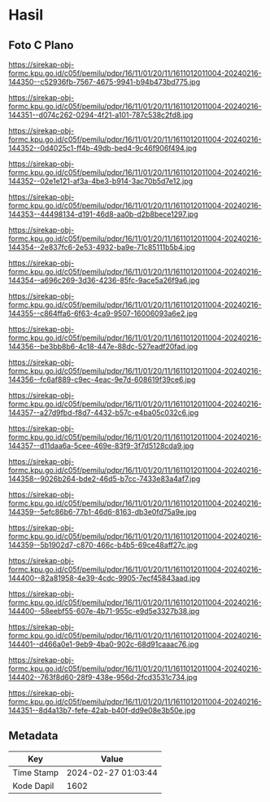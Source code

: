 # Hasil

## Foto C Plano

https://sirekap-obj-formc.kpu.go.id/c05f/pemilu/pdpr/16/11/01/20/11/1611012011004-20240216-144350--c52936fb-7567-4675-9941-b94b473bd775.jpg

https://sirekap-obj-formc.kpu.go.id/c05f/pemilu/pdpr/16/11/01/20/11/1611012011004-20240216-144351--d074c262-0294-4f21-a101-787c538c2fd8.jpg

https://sirekap-obj-formc.kpu.go.id/c05f/pemilu/pdpr/16/11/01/20/11/1611012011004-20240216-144352--0d4025c1-ff4b-49db-bed4-9c46f906f494.jpg

https://sirekap-obj-formc.kpu.go.id/c05f/pemilu/pdpr/16/11/01/20/11/1611012011004-20240216-144352--02e1e121-af3a-4be3-b914-3ac70b5d7e12.jpg

https://sirekap-obj-formc.kpu.go.id/c05f/pemilu/pdpr/16/11/01/20/11/1611012011004-20240216-144353--44498134-d191-46d8-aa0b-d2b8bece1297.jpg

https://sirekap-obj-formc.kpu.go.id/c05f/pemilu/pdpr/16/11/01/20/11/1611012011004-20240216-144354--2e837fc6-2e53-4932-ba9e-71c85111b5b4.jpg

https://sirekap-obj-formc.kpu.go.id/c05f/pemilu/pdpr/16/11/01/20/11/1611012011004-20240216-144354--a696c269-3d36-4236-85fc-9ace5a26f9a6.jpg

https://sirekap-obj-formc.kpu.go.id/c05f/pemilu/pdpr/16/11/01/20/11/1611012011004-20240216-144355--c864ffa6-6f63-4ca9-9507-16006093a6e2.jpg

https://sirekap-obj-formc.kpu.go.id/c05f/pemilu/pdpr/16/11/01/20/11/1611012011004-20240216-144356--be3bb8b6-4c18-447e-88dc-527eadf20fad.jpg

https://sirekap-obj-formc.kpu.go.id/c05f/pemilu/pdpr/16/11/01/20/11/1611012011004-20240216-144356--fc6af889-c9ec-4eac-9e7d-608619f39ce6.jpg

https://sirekap-obj-formc.kpu.go.id/c05f/pemilu/pdpr/16/11/01/20/11/1611012011004-20240216-144357--a27d9fbd-f8d7-4432-b57c-e4ba05c032c6.jpg

https://sirekap-obj-formc.kpu.go.id/c05f/pemilu/pdpr/16/11/01/20/11/1611012011004-20240216-144357--d11daa6a-5cee-469e-83f9-3f7d5128cda9.jpg

https://sirekap-obj-formc.kpu.go.id/c05f/pemilu/pdpr/16/11/01/20/11/1611012011004-20240216-144358--9026b264-bde2-46d5-b7cc-7433e83a4af7.jpg

https://sirekap-obj-formc.kpu.go.id/c05f/pemilu/pdpr/16/11/01/20/11/1611012011004-20240216-144359--5efc86b6-77b1-46d6-8163-db3e0fd75a9e.jpg

https://sirekap-obj-formc.kpu.go.id/c05f/pemilu/pdpr/16/11/01/20/11/1611012011004-20240216-144359--5b1902d7-c870-466c-b4b5-69ce48aff27c.jpg

https://sirekap-obj-formc.kpu.go.id/c05f/pemilu/pdpr/16/11/01/20/11/1611012011004-20240216-144400--82a81958-4e39-4cdc-9905-7ecf45843aad.jpg

https://sirekap-obj-formc.kpu.go.id/c05f/pemilu/pdpr/16/11/01/20/11/1611012011004-20240216-144400--58eebf55-607e-4b71-955c-e9d5e3327b38.jpg

https://sirekap-obj-formc.kpu.go.id/c05f/pemilu/pdpr/16/11/01/20/11/1611012011004-20240216-144401--d466a0e1-9eb9-4ba0-902c-68d91caaac76.jpg

https://sirekap-obj-formc.kpu.go.id/c05f/pemilu/pdpr/16/11/01/20/11/1611012011004-20240216-144402--763f8d60-28f9-438e-956d-2fcd3531c734.jpg

https://sirekap-obj-formc.kpu.go.id/c05f/pemilu/pdpr/16/11/01/20/11/1611012011004-20240216-144351--8d4a13b7-fefe-42ab-b40f-dd9e08e3b50e.jpg


## Metadata

| Key        | Value               |
| ---------- | ------------------- |
| Time Stamp | 2024-02-27 01:03:44 |
| Kode Dapil | 1602                |



